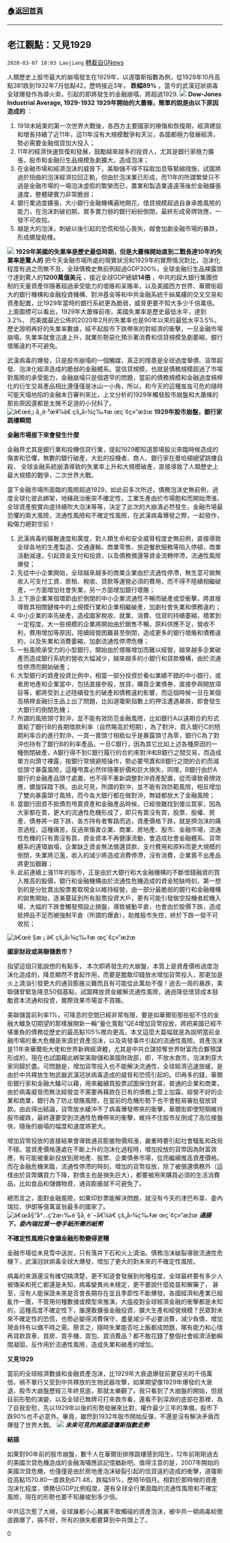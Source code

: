 ###  [:house:返回首頁](https://github.com/ourhimalayas/txt)
---

## 老江觀點：又見1929
`2020-03-07 18:03 Laojiang` [轉載自GNews](https://gnews.org/zh-hant/133343/)

人類歷史上股市最大的崩塌發生在1929年，以道瓊斯指數為例，從1929年10月高點381跌到1932年7月低點42，歷時接近3年， **跌幅89%** 。當今的武漢冠狀病毒全球爆發作為導火索，引起的即將發生的金融崩塌，將超過1929.
![](https://s3-ap-northeast-1.amazonaws.com/news.guo.offload.media/wp-content/uploads/2020/03/07141148/clip_image002_thumb.png) **Dow-Jones Industrial Average, 1929-1932** 
**1929年開始的大蕭條，簡單的說是由以下原因造成的** ：

1. 1918末結束的第一次世界大戰後，各西方主要國家的療傷和恢復期，經濟建設和增長持續了近11年，這11年沒有大規模戰爭和天災，各國都極力發展經濟，勢必需要金融借貸加大投入；
2. 11年的經濟快速恢復和發展，鼓勵越來越多的投資人，尤其是銀行家極力擴張，股市和金融衍生品規模急劇擴大，造成泡沫；
3. 在金融市場和經濟泡沫的威脅下，美聯儲不得不採取加息等緊縮措施，試圖將過於扭曲的泡沫經濟拉回正軌，但由於泡沫業已形成，而11年的所謂繁榮只不過是金融市場的一場泡沫虛假的繁榮而已，農業和製造業遠遠落後於金融擴張速度，整體硬實力非常脆弱；
4. 銀行業過度擴張，大小銀行金融機構遍地開花，借貸規模超過自身承擔風險的能力，在泡沫刺破初期，眾多實力弱的銀行紛紛倒閉，最終形成骨牌效應，一發不可收拾。
5. 越是大的泡沫，刺破以後引起的恐慌和信心喪失，越會加劇金融市場的暴跌，形成螺旋助推。

![](https://s3-ap-northeast-1.amazonaws.com/news.guo.offload.media/wp-content/uploads/2020/03/07144054/clip_image005_thumb.png) **1929年美國的失業率是歷史最低時期，但是大蕭條開始直到二戰長達10年的失業率是驚人的** 
把今天金融市場所處的現實狀況和1929年的實際情況對比，泡沫化程度有過之而無不及，全球債務史無前例超過GDP300%，全球金融衍生品裸露頭寸達到驚人的**1200萬億美元** ，接近全球GDP總額**14倍** ，中共的超大銀行集團控制的天量資產伴隨著超過承受能力的壞賬和呆賬率，以及美國西方世界、華爾街超大的銀行機構和金融投資機構、對沖基金等和中共金融系統千絲萬縷的交叉交易和資產配置，比1929年當時的銀行系統更為脆弱，威脅更要不知大多少千倍萬倍。上面圖標可以看出，1929年大蕭條前夜，美國失業率是歷史最低水平，達到3.2%， 而美國最近公佈的2020年2月的失業率也是90年以來的最低水平3.5%，歷史證明再好的失業率數據，經不起股市下跌帶來的對經濟的衝擊，一旦金融市場崩塌，失業率就會迅速上升，就業形勢惡化預示著消費和信貸規模急劇萎縮，銀行壞賬違約不可避免。

武漢病毒的爆發，只是股市崩塌的一個觸媒，真正的隱患是全球過度舉債、貨幣超發、泡沫化經濟造成的脆弱的金融體系。當信貸規模，也就是債務規模超過了市場對風險的承受能力，金融崩塌只是個遲早的問題，當前的債務規模和金融過度槓桿化的衍生交易產品相比還僅僅是冰山一小角，所以，和今天的這種岌岌可危的隨時可能天塌地陷的金融末日審判來比，上文分析的1929年觸發股市崩盤和大蕭條的那些原因還都是太微不足道的小兒科了。
![â€œè‚¡ å¸‚è·³æ¥¼â€ çš„å›¾ç‰‡æ œç´¢ç»“æžœ](https://p1.pstatp.com/large/pgc-image/ce57882bd3d54a85967ef76b93ed17c1) **1929年股市崩盤，銀行家跳樓瞬間** 


**金融市場接下來會發生什麼**

金融界尤其是銀行業和投機信貸行業，提起1929都知道那場股災來臨時候造成的傷害和恐懼，無數的銀行破產，大批的投機者、商人、銀行家在曼哈頓絕望跳樓自殺， 全球金融系統崩潰導致的失業率上升和大規模破產，直接導致了人類歷史上最大規模的戰爭，二次世界大戰。

當下金融市場所面臨的風險超過1929，如此前多次所述，債務泡沫史無前例，過度全球化彼此綁架，地緣政治衝突不確定性，工業生產由於市場飽和而開始滯漲，全球資產脫實向虛持續吹大泡沫等等，決定了此次的大崩潰必然發生，金融市場最恐懼的兩大風險，流通性風險和不確定性風險，在武漢病毒爆發之際，一起發作，殺傷力絕對空前！

1. 武漢病毒的擴散速度和廣度，對人類生命和安全威脅程度史無前例，直接導致全球各地的生產製造、交通運輸、商業零售、旅遊餐飲服務等陷入停頓，商業活動減速，引起資金支付和投資，以及債務償還等資金流轉停滯，流通性風險爆發；
2. 先從中小企業開始，全球越來越多的商業企業由於流通性停滯，無生意可做無收入可支付工資、房租、稅收、貸款等運營必須的費用，而不得不陸續相繼破產，一方面增加社會失業，另一方面增加銀行壞賬；
3. 上下游企業某個環節由於倒閉的中小企業流通性不暢而破產或受衝擊，將直接導致其相關鏈條中的上規模行業和企業相繼破產，加劇社會失業和債務違約；
4. 中小企業的率先破產，造成國家稅收、就業、消費、信貸的持續萎縮，積累到一定程度，大一些規模的企業將開始由於銷售不暢，原料供應不足，營收不利，費用增加等原因，陸續經營困難甚至倒閉，造成更多的銀行壞賬和債務違約，以及失業和消費萎縮，加劇流通性停滯危機；
5. 一些風險承受力的小型銀行，開始由於壞賬增加而難以經營，越來越多企業破產而造成銀行系統的營收大幅減少，越來越多的小銀行和貸款機構，由於流通性停滯而開始破產；
6. 大型銀行的資產投資比例中，相當一部分投資於看似業績不錯的中小銀行，或者房地產和企業當中，包括直接參股，放貸，購買企業債券，直接參與開放項目等，都將受到上述陸續發生的破產和債務違約影響，而這個時候一旦在某個高槓桿金融衍生品上出了問題，比如道瓊斯指數上的押注遭遇暴跌，即會發生大銀行的倒閉危機；
7. 所謂的風險頭寸對沖，並不能有效防范金融風險，比如銀行A以遠期合約形式賣給了銀行B的長期借款利率（自然略高於短期），為了對沖，買入銀行C的短期利率合約進行對沖，一買一賣頭寸相抵似乎是暴露頭寸為零，銀行C為了對沖也持有了銀行B的利率產品，一旦C銀行，因為其它比如上述各種原因的一種倒閉破產，A銀行得不到C銀行履行的合約來對沖和B銀行之間交易，而造成單方向頭寸裸露，按銀行常規避險操作，勢必要甩賣和B銀行之間的合約而減低頭寸暴露風險，這種甩賣必然伴隨著折價和巨大損失，同理，B銀行由於A銀行的金融產品頭寸處置，也不得不重新調整對沖資產配置，從而導致骨牌效應，螺旋踩踏下跌。由此可見，所謂的對沖，並不能有效防範風險，相反增加了雙向暴露頭寸風險，而今各大銀行都在做對沖，無疑都放大了金融風險；
8. 當銀行因資不抵債而甩賣資產和金融產品時候，已經很難找到傻瓜買家，因為大家都在賣，更大的流通性危機形成了，即只有賣沒有買，股票、股權、房產、債券將一路下跌，各方持有者奪路而逃，資產價格下跌，就是擠泡沫的痛苦過程，這種痛苦，反過來傷害企業、商業、房地產、股市、金融市場，流通性危機的只有賣沒有買，資金資本不再健康流動，會造成社會金融體系、貨幣體系的連環崩塌，企業缺乏資金無法償還貸款、支付費用和原料而更大規模的倒閉，失業將氾濫，收入的減少將造成消費停滯，沒有消費，企業賣不出產品將更加艱難；
9. 此前連續上漲11年的股市，正是由於大銀行和大金融機構的不斷借錢融資的買入推高的股價，銀行和金融機構由於流通性危機造成的資金短缺時刻，第一想到的是分批賣出股票套取現金以維持經營，由一部分最脆弱的銀行和金融機構的拋售開始，逐漸蔓延到所有股票投資大戶，更有可能引發做空投機者趁機入場，大幅的下跌會觸發預設止損盤，導致被動平倉，也會由於股價下跌，造成抵押品不足而被強制平倉（所謂的爆倉），助推股市失控，終於下跌一發不可收拾；

![â€œè §æ ¡ â€ çš„å›¾ç‰‡æ œç´¢ç»“æžœ](https://img.chainnews.com/material/images/e888220f0c66049d68b13de862c137c3.jpg)


**國家財政或美聯儲救市？**

指望這個只能說想的有點多， 本次即將發生的大崩盤，本質上是資產價格過度泡沫化造成的，降息顯然不會起作用，而要是膽敢印錢放水增加貨幣投入，那更加是火上澆油引發更大的通貨膨脹災難而且有可能從此萬劫不復！過去一周的暴跌，美聯儲曾緊急降息50個基點，試圖釋放資金緩解流通性風險，通過降低借貸成本鼓勵資本流通和投資，實際效果市場並不買賬。

美聯儲當前利率1%，可降息的空間已經非常有限，要是如華爾街那些挺不住的金融大鱷急切期望的那樣展開新一輪“量化寬鬆”QE4增加貨幣投放，將把美國已經不堪重負的債務從歷史的最高點105%推向更高。本文這麼大篇幅就是為說明當前金融市場的重大危機是來源於資產泡沫，以及突發事件引起的流通性風險。資產泡沫是11年來華爾街大佬和世界新興經濟體，尤其是中共合謀掠奪世界財富而合夥預謀形成的，現在也試圖藉此綁架美聯儲和美國財政部，即，不放水救市，泡沫刺穿大家同歸於盡。可問題是，增加貨幣投入也不能解決流通性，全球經濟迅速放緩，是由於中共釋放生物武器武漢冠狀病毒造成的威脅和恐慌引起的。印再多的錢，華爾街銀行家和金融大鱷可以藉，用來繼續買股票試圖保住財富，普通的企業和商業，由於病毒威脅而無法經營並不需要再藉款在已有的債務上雪上加霜，經營不好的企業和商業，銀行為了防止壞賬風險，在當前的危機形勢下也不會輕易審批發放貸款。由此得出結論，貨幣放水緩沖不了病毒爆發帶來的衝擊，華爾街即使短期維持股市緩跌，最終還要受到流通性危機帶來的衝擊，維持不住股市反倒成了高位接盤俠，隨後的崩塌的幅度和速度將更大。

增加貨幣投放的直接結果會導致通貨膨脹物價飛漲，嚴重時要引起社會騷亂和政局不穩。當資產價格還處在不斷上升的泡沫化過程時，增加投放的貨幣因為財富效應，有可能被重新投放到房地產、股票、企業債券市場，從而繼續推高資產價格。而在金融危機來臨，流通性停滯的時刻，增加的貨幣投放，除了被償還債務外（這樣由於貨幣購買力下降，對債主也是損失巨大），都要被用來購買必須的生活消費品，比如食品和儲備物資，通貨膨脹就不可避免了。

總而言之，面對金融風險，如果印鈔票能解決問題，就沒有今天的津巴布韋、委內瑞拉、伊朗等億萬富翁最多的國家了。
![â€œå§”å†…ç‘žæ‹‰è´§å¸ è´¬å€¼â€ çš„å›¾ç‰‡æ œç´¢ç»“æžœ](https://ichef.bbci.co.uk/news/410/cpsprodpb/E658/production/_103086985_9fd0c875-8270-4a9d-b1a6-b91234e1538e.jpg) ***通脹下，委內瑞拉買一卷手紙所需的紙幣*** 


**不確定性風險只會讓金融形勢變得更糟**

金融市場從未見雪中送炭，只有落井下石和火上澆油。債務泡沫破裂導致流通性危機下，武漢冠狀病毒全球大爆發，增加了更大的對未來的不確定性風險。

病毒的來源還沒有確切搞清楚，更不知道會發展到何種程度，全球最終要有多少人被傳染和死亡都還是未知，病毒變異尚未穩定，更不要說什麼疫苗和解藥了， 甚至，沒有人能保證未來是否會長期存在並且季節性不斷爆發。各國經濟和產業已經亂作一團，不管用何種數據或模型來推演，大瘟疫對全球經濟金融的衝擊都是未知的，這種高度不確定性下，誰還敢擴張金融投資，擴大生產和經營規模？民眾對未來不確定性的恐慌，也勢必變得消費保守，盡量減少不必要消費，減少負債，增加現金持有以備不時之需。簡言之，隨時失業能否吃上飯都成問題，哪有能力和心情再貸款買車、買房、買手機、買包、買消費品？都不敢花錢了整個社會經濟活動瞬間凝固，反作用於流通性風險，造成失業和破產的增加。



**又見1929**

當前的全球經濟數據和金融資產泡沫，比1929年大衰退爆發前要惡劣的千倍萬倍，禍不單行又受到中共釋放的生物武器攻擊，如果期望像1929年爆發的大衰退，股市大崩盤歷經三年終見底，那就太樂觀了。我只看到了大崩盤的開始，但就目前形勢的演變，以及全球已無牌可打來救市看，還看不到深淵的底部在那裡，為了自我安慰，先以1929年以後的形勢發展來比對，權作最少三年的準備，股市下跌90%也不必意外。畢竟，雖然到1932年股市開始反彈，不還是沒有解決矛盾而爆發了世界大戰。
![](https://s3-ap-northeast-1.amazonaws.com/news.guo.offload.media/wp-content/uploads/2020/03/07173003/QQ%E5%9B%BE%E7%89%8720200307182808.png) ***未來可見的美國道瓊斯指數走勢*** 


**結語**

如果對90年前的股市崩盤，數千人在華爾街排隊跳樓感到陌生，12年前剛剛過去的美國次貸危機造成的金融海嘯應該記憶猶新吧。值得注意的是，2007年開始的美國次貸危機，也僅僅是由於房地產泡沫破裂引起的信貸違約造成的衝擊，道瓊斯從高點1570.80一直跌到671.48，跌幅59%，歷時16個月。相對於那時候的資產泡沫化程度，債務佔GDP比例程度，還有全球全行業面臨的流通性風險和不確定風險，現在的形勢也要不知嚴峻到多少倍。

中共這次惹了大禍，全球誰都小心翼翼不敢觸碰的資產泡沫，被中共一頓病毒給徹底踢爆了，搞不好，所有的損失都要算到中共頭上了。

0
